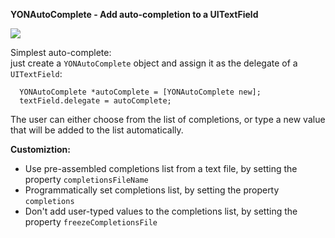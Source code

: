 **YONAutoComplete - Add auto-completion to a UITextField**

<img src="http://ootips.org/yonat/wp-content/uploads/2014/06/YONAutoComplete.png">

Simplest auto-complete:  
just create a `YONAutoComplete` object and assign it as the delegate of a `UITextField`:

      YONAutoComplete *autoComplete = [YONAutoComplete new];
      textField.delegate = autoComplete;

The user can either choose from the list of completions, or type a new value that will be added to the list automatically.

**Customiztion:**

- Use pre-assembled completions list from a text file, by setting the property `completionsFileName`
- Programmatically set completions list, by setting the property `completions`
- Don't add user-typed values to the completions list, by setting the property `freezeCompletionsFile`
